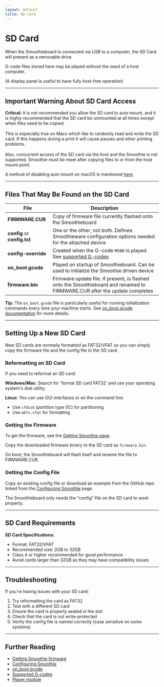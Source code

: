 ```yaml
---
layout: default
title: SD Card
---
```


# SD Card

When the Smoothieboard is connected via USB to a computer, the SD Card will present as a removable drive.

G-code files stored here may be played without the need of a host computer.

(A display panel is useful to have fully host-free operation)

---

## Important Warning About SD Card Access

<sl-alert variant="warning" open>
  <sl-icon slot="icon" name="exclamation-triangle"></sl-icon>
  <strong>Critical:</strong> It is not recommended you allow the SD card to auto mount, and it is highly recommended that the SD card be unmounted at all times except when files need to be copied.
  <br/><br/>
  This is especially true on Macs which like to randomly read and write the SD card. If this happens during a print it will cause pauses and other printing problems.
  <br/><br/>
  Also, concurrent access of the SD card via the host and the Smoothie is not supported. Smoothie must be reset after copying files to or from the host mount point.
</sl-alert>

A method of disabling auto mount on macOS is mentioned [here](https://wolfpaulus.com/jounal/mac/noautomount/).

---

## Files That May Be Found on the SD Card

| File | Description |
| ---- | ----------- |
| **FIRMWARE.CUR** | Copy of firmware file currently flashed onto the Smoothieboard |
| **config** or **config.txt** | One or the other, not both. Defines Smoothieware configuration options needed for the attached device |
| **config-override** | Created when the G-code `M500` is played. See [supported G-codes](supported-g-codes) |
| **on_boot.gcode** | Played on startup of Smoothieboard. Can be used to initialize the Smoothie driven device |
| **firmware.bin** | Firmware update file. If present, is flashed onto the Smoothieboard and renamed to FIRMWARE.CUR after the update completes |

<sl-alert variant="neutral" open>
  <sl-icon slot="icon" name="info-circle"></sl-icon>
  <strong>Tip:</strong> The <code>on_boot.gcode</code> file is particularly useful for running initialization commands every time your machine starts. See <a href="on_boot.gcode">on_boot.gcode documentation</a> for more details.
</sl-alert>

---

## Setting Up a New SD Card

New SD cards are normally formatted as FAT32/VFAT so you can simply copy the firmware file and the config file to the SD card.

### Reformatting an SD Card

If you need to reformat an SD card:

**Windows/Mac:** Search for 'format SD card FAT32' and use your operating system's disk utility.

**Linux:** You can use GUI interfaces or on the command line:
- Use `cfdisk` (partition type 0C) for partitioning
- Use `mkfs.vfat` for formatting

### Getting the Firmware

To get the firmware, see the [Getting Smoothie page](getting-smoothie).

Copy the downloaded firmware binary to the SD card as `firmware.bin`.

On boot, the Smoothieboard will flash itself and rename the file to FIRMWARE.CUR.

### Getting the Config File

Copy an existing config file or download an example from the GitHub repo linked from the [Configuring Smoothie](configuring-smoothie) page.

The Smoothieboard only needs the "config" file on the SD card to work properly.

---

## SD Card Requirements

<sl-alert variant="primary" open>
  <sl-icon slot="icon" name="lightbulb"></sl-icon>
  <strong>SD Card Specifications:</strong>
  <ul>
    <li>Format: FAT32/VFAT</li>
    <li>Recommended size: 2GB to 32GB</li>
    <li>Class 4 or higher recommended for good performance</li>
    <li>Avoid cards larger than 32GB as they may have compatibility issues</li>
  </ul>
</sl-alert>

---

## Troubleshooting

If you're having issues with your SD card:

1. Try reformatting the card as FAT32
2. Test with a different SD card
3. Ensure the card is properly seated in the slot
4. Check that the card is not write-protected
5. Verify the config file is named correctly (case sensitive on some systems)

---

## Further Reading

- [Getting Smoothie firmware](getting-smoothie)
- [Configuring Smoothie](configuring-smoothie)
- [on_boot.gcode](on_boot.gcode)
- [Supported G-codes](supported-g-codes)
- [Player module](player)
